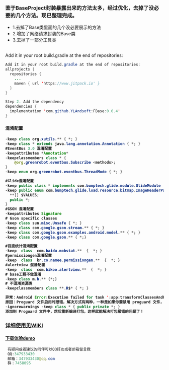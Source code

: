 ### 鉴于BaseProject封装暴露出来的方法太多，经过优化，去掉了没必要的几个方法。现已整理完成。
* 1.去掉了Base类里面的几个没必要展示的方法
* 2.增加了网络请求封装的Base类
* 3.去掉了一部分工具类
<br>
Add it in your root build.gradle at the end of repositories:<br>

```java
Add it in your root build.gradle at the end of repositories:
allprojects {
  repositories {
    ...
    maven { url 'https://www.jitpack.io' }
  }
}

Step 2. Add the dependency
dependencies {
  implementation 'com.github.YLAndsoft:FBase:0.0.4'
}
```
<h4>混淆配置<h4/>

``` java
-keep class org.xutils.** { *; }
-keep class * extends java.lang.annotation.Annotation { *; }
#EventBus 3.0 混淆配置
-keepattributes *Annotation*
-keepclassmembers class * {
    @org.greenrobot.eventbus.Subscribe <methods>;
}
-keep enum org.greenrobot.eventbus.ThreadMode { *; }

#Glide混淆配置
-keep public class * implements com.bumptech.glide.module.GlideModule
-keep public enum com.bumptech.glide.load.resource.bitmap.ImageHeaderParser$** {
  **[] $VALUES;
  public *;
}
#GSON 混淆配置
-keepattributes Signature
# Gson specific classes
-keep class sun.misc.Unsafe { *; }
-keep class com.google.gson.stream.** { *; }
-keep class com.google.gson.examples.android.model.** { *; }
-keep class com.google.gson.** { *;}

#百度统计混淆配置
-keep  class  com.baidu.mobstat.**  {  *; }
#permissiongen混淆配置
-keep  class  kr.co.namee.permissiongen.**  {  *; }
#alertview 混淆配置
-keep  class  com.bikoo.alertview.**  {  *; }
# base工程不做混淆
-keep class m.b.** {*;}
# 不混淆资源类
-keepclassmembers class **.R$* { *; }

异常：Android Error:Execution failed for task ':app:transformClassesAndResourcesWithProguardForRelease'
原因：Proguard 文件启用时报错，解决方式有两种，一种是如果你要禁用 proguard 文件，直接在项目的 build 文件中将 minifyEnabled 设置为 false，如果不想禁用 proguard 文件，那么可以将 
-ignorewarnings -keep class * { public private *; } 
添加到 Proguard 文件中，然后重新编译打包，这样就能解决打包报错的问题了！

```

### [详细使用见WIKI](https://github.com/YLAndsoft/FBase/wiki) 

#### [下载体验demo](https://project-1256156566.cos.ap-chengdu.myqcloud.com/demo.apk) 

```java 
 有疑问或者建议的同伴可以QQ好友或者邮箱留言我
 QQ:347933430
 邮箱：347933430@qq.com
 群：7458095
```
